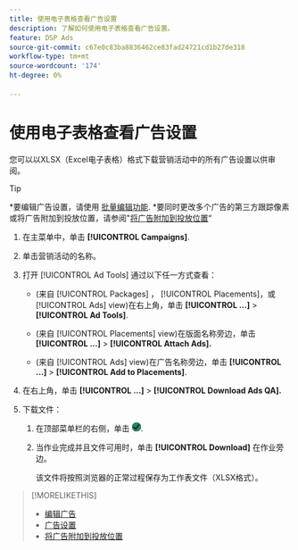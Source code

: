 ```yaml
---
title: 使用电子表格查看广告设置
description: 了解如何使用电子表格查看广告设置。
feature: DSP Ads
source-git-commit: c67e0c83ba8836462ce83fad24721cd1b27de318
workflow-type: tm+mt
source-wordcount: '174'
ht-degree: 0%

---
```


# 使用电子表格查看广告设置

您可以以XLSX（Excel电子表格）格式下载营销活动中的所有广告设置以供审阅。<!-- Clarify once I can get this to work: Do these include all ads in the campaign, only active ads in live or pending campaigns, or what? And does it include all possible settings, or just a subset?  -->

>[!TIP]
>
>*要编辑广告设置，请使用 [批量编辑功能](/help/dsp/campaign-management/ads/ad-edit.md).
>*要同时更改多个广告的第三方跟踪像素或将广告附加到投放位置，请参阅&quot;[将广告附加到投放位置](/help/dsp/campaign-management/ads/ad-attach-to-placement.md)“

1. 在主菜单中，单击 **[!UICONTROL Campaigns]**.

1. 单击营销活动的名称。

1. 打开 [!UICONTROL Ad Tools] 通过以下任一方式查看：

   * (来自 [!UICONTROL Packages] ， [!UICONTROL Placements]，或 [!UICONTROL Ads] view)在右上角，单击 **[!UICONTROL ...]** > **[!UICONTROL Ad Tools]**.

   * (来自 [!UICONTROL Placements] view)在版面名称旁边，单击 **[!UICONTROL ...]** > **[!UICONTROL Attach Ads].**

   * (来自 [!UICONTROL Ads] view)在广告名称旁边，单击  **[!UICONTROL ...]** > **[!UICONTROL Add to Placements]**.

1. 在右上角，单击 **[!UICONTROL ...]** > **[!UICONTROL Download Ads QA].**

1. 下载文件：

   1. 在顶部菜单栏的右侧，单击 ![作业](/help/dsp/assets/downloads.png).

   1. 当作业完成并且文件可用时，单击 **[!UICONTROL Download]** 在作业旁边。

      该文件将按照浏览器的正常过程保存为工作表文件（XLSX格式）。

>[!MORELIKETHIS]
>
>* [编辑广告](/help/dsp/campaign-management/ads/ad-edit.md)
>* [广告设置](/help/dsp/campaign-management/ads/ad-settings.md)
>* [将广告附加到投放位置](/help/dsp/campaign-management/ads/ad-attach-to-placement.md)
